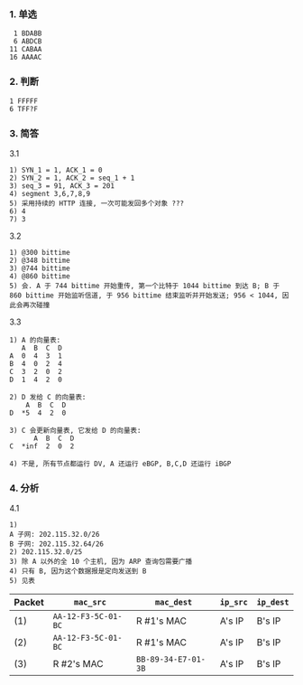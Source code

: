 ### 1. 单选

```text
 1 BDABB
 6 ABDCB
11 CABAA
16 AAAAC
```

### 2. 判断

```text
1 FFFFF
6 TFF?F
```

### 3. 简答

3.1

```text
1) SYN_1 = 1, ACK_1 = 0
2) SYN_2 = 1, ACK_2 = seq_1 + 1
3) seq_3 = 91, ACK_3 = 201
4) segment 3,6,7,8,9
5) 采用持续的 HTTP 连接, 一次可能发回多个对象 ???
6) 4
7) 3
```

3.2

```text
1) @300 bittime
2) @348 bittime
3) @744 bittime
4) @860 bittime
5) 会. A 于 744 bittime 开始重传, 第一个比特于 1044 bittime 到达 B; B 于 860 bittime 开始监听信道, 于 956 bittime 结束监听并开始发送; 956 < 1044, 因此会再次碰撞
```

3.3

```text
1) A 的向量表:
   A  B  C  D
A  0  4  3  1
B  4  0  2  4
C  3  2  0  2
D  1  4  2  0

2) D 发给 C 的向量表:
    A  B  C  D
D  *5  4  2  0

3) C 会更新向量表, 它发给 D 的向量表:
      A  B  C  D
C  *inf  2  0  2

4) 不是, 所有节点都运行 DV, A 还运行 eBGP, B,C,D 还运行 iBGP
```

### 4. 分析

4.1

```text
1)
A 子网: 202.115.32.0/26
B 子网: 202.115.32.64/26
2) 202.115.32.0/25
3) 除 A 以外的全 10 个主机, 因为 ARP 查询包需要广播
4) 只有 B, 因为这个数据报是定向发送到 B
5) 见表
```

| Packet | `mac_src`           | `mac_dest`          | `ip_src` | `ip_dest` |
| ------ | ------------------- | ------------------- | -------- | --------- |
| (1)    | `AA-12-F3-5C-01-BC` | R #1's MAC          | A's IP   | B's IP    |
| (2)    | `AA-12-F3-5C-01-BC` | R #1's MAC          | A's IP   | B's IP    |
| (3)    | R #2's MAC          | `BB-89-34-E7-01-3B` | A's IP   | B's IP    |
